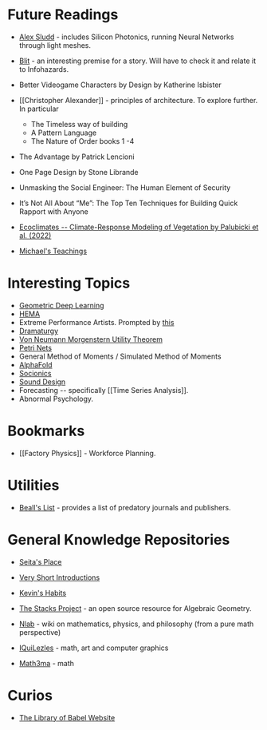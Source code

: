 # Future Readings
* [Alex Sludd](https://alexsludds.github.io) - includes Silicon Photonics, running Neural Networks through light meshes.
* [Blit](https://en.wikipedia.org/wiki/BLIT_(short_story)) - an interesting premise for a story. Will have to check it and relate it to Infohazards.

* Better Videogame Characters by Design by Katherine Isbister
* [[Christopher Alexander]] - principles of architecture. To explore further. In particular 
	* The Timeless way of building
	* A Pattern Language 
	* The Nature of Order books 1 -4

* The Advantage by Patrick Lencioni
* One Page Design by Stone Librande
* Unmasking the Social Engineer: The Human Element of Security 
* It’s Not All About “Me”: The Top Ten Techniques for Building Quick Rapport with Anyone
* [Ecoclimates -- Climate-Response Modeling of Vegetation by Palubicki et al. (2022)](https://storage.googleapis.com/pirk.io/papers/Palubicki.etal-2022-Ecoclimates.pdf)
* [Michael's Teachings](https://personalityspirituality.net/articles/the-michael-teachings/)
# Interesting Topics
* [Geometric Deep Learning](https://geometricdeeplearning.com/blogs/)
* [HEMA](https://wiktenauer.com/wiki/Main_Page)
* Extreme Performance Artists. Prompted by [this](https://www.youtube.com/watch?v=GrBZuCQAPAw) 
* [Dramaturgy](https://en.wikipedia.org/wiki/Dramaturgy_(sociology))
* [Von Neumann Morgenstern Utility Theorem](https://en.wikipedia.org/wiki/Von_Neumann–Morgenstern_utility_theorem)
* [Petri Nets](https://en.wikipedia.org/wiki/Petri_net#:~:text=A%20Petri%20net%2C%20also%20known,of%20elements%3A%20places%20and%20transitions.)
* General Method of Moments / Simulated Method of Moments
* [AlphaFold](https://en.wikipedia.org/wiki/AlphaFold)
* [Socionics](https://en.wikipedia.org/wiki/Socionics)
* [Sound Design](https://www.youtube.com/watch?v=_J56n496u6k)
* Forecasting -- specifically [[Time Series Analysis]].
* Abnormal Psychology. 

# Bookmarks
* [[Factory Physics]] - Workforce Planning.

# Utilities
* [Beall's List](https://beallslist.net) - provides a list of predatory journals and publishers. 

# General Knowledge Repositories
* [Seita's Place](https://danieltakeshi.github.io/new-start-here.html) 
* [Very Short Introductions](https://en.wikipedia.org/wiki/Very_Short_Introductions)
* [Kevin's Habits](https://kevinhabits.com)

* [The Stacks Project](https://stacks.math.columbia.edu) - an open source resource for Algebraic Geometry.
* [Nlab](https://ncatlab.org/nlab/show/HomePage) - wiki on mathematics, physics, and philosophy (from a pure math perspective)
* [IQuiLezles](https://iquilezles.org/) - math, art and computer graphics
* [Math3ma](https://www.math3ma.com) - math

# Curios
* [The Library of Babel Website](https://libraryofbabel.info) 